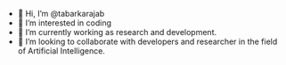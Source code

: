 - 👋 Hi, I’m @tabarkarajab
- 👀 I’m interested in coding
- 🌱 I’m currently working as research and development. 
- 💞️ I’m looking to collaborate with developers and researcher in the field of Artificial Intelligence. 

<!---
tabarkarajab/tabarkarajab is a ✨ special ✨ repository because its `README.md` (this file) appears on your GitHub profile.
You can click the Preview link to take a look at your changes.
--->
